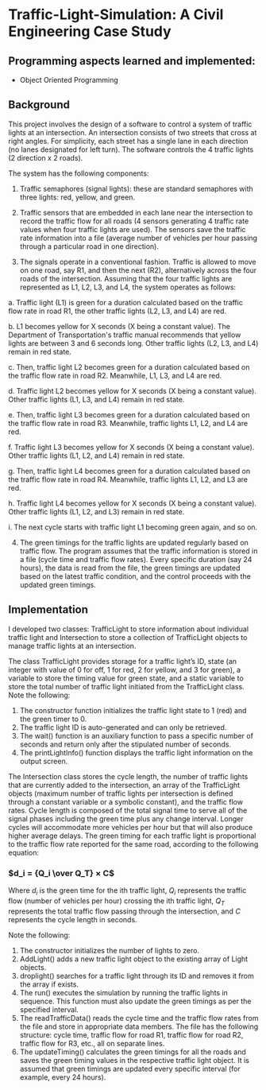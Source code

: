 # Traffic-Light-Simulation: A Civil Engineering Case Study


## Programming aspects learned and implemented:
* Object Oriented Programming


## Background
This project involves the design of a software to control a system of traffic lights at an intersection. An intersection consists of two streets that cross at right angles. For simplicity, each street has a single lane in each direction (no lanes designated for left turn). The software controls the 4 traffic lights (2 direction x 2 roads).

The system has the following components:
1. Traffic semaphores (signal lights): these are standard semaphores with three lights: red, yellow, and green.

2. Traffic sensors that are embedded in each lane near the intersection to record the traffic flow for all roads (4 sensors generating 4 traffic rate values when four traffic lights are used). The sensors save the traffic rate information into a file (average number of vehicles per hour passing through a particular road in one direction).

3. The signals operate in a conventional fashion. Traffic is allowed to move on one road, say R1, and then the next (R2), alternatively across the four roads of the intersection. Assuming that the four traffic lights are represented as L1, L2, L3, and L4, the system operates as follows:

a. Traffic light (L1) is green for a duration calculated based on the traffic flow rate in road R1, the other traffic lights (L2, L3, and L4) are red. 

b. L1 becomes yellow for X seconds (X being a constant value). The Department of Transportation's traffic manual recommends that yellow lights are between 3 and 6 seconds long. Other traffic lights (L2, L3, and L4) remain in red state.

c. Then, traffic light L2 becomes green for a duration calculated based on the traffic flow rate in road R2. Meanwhile, L1, L3, and L4 are red. 

d. Traffic light L2 becomes yellow for X seconds (X being a constant value). Other traffic lights (L1, L3, and L4) remain in red state.

e. Then, traffic light L3 becomes green for a duration calculated based on the traffic flow rate in road R3. Meanwhile, traffic lights L1, L2, and L4 are red. 

f. Traffic light L3 becomes yellow for X seconds (X being a constant value). Other traffic lights (L1, L2, and L4) remain in red state.

g. Then, traffic light L4 becomes green for a duration calculated based on the traffic flow rate in road R4. Meanwhile, traffic lights L1, L2, and L3 are red. 

h. Traffic light L4 becomes yellow for X seconds (X being a constant value). Other traffic lights (L1, L2, and L3) remain in red state.

i. The next cycle starts with traffic light L1 becoming green again, and so on.

4. The green timings for the traffic lights are updated regularly based on traffic flow. The program assumes that the traffic information is stored in a file (cycle time and traffic flow rates). Every specific duration (say 24 hours), the data is read from the file, the green timings are updated based on the latest traffic condition, and the control proceeds with the updated green timings. 

## Implementation

I developed two classes: TrafficLight to store information about individual traffic light and Intersection to store a collection of TrafficLight objects to manage traffic lights at an intersection. 

The class TrafficLight provides storage for a traffic light’s ID, state (an integer with value of 0 for off, 1 for red, 2 for yellow, and 3 for green), a variable to store the timing value for green state, and a static variable to store the total number of traffic light initiated from the TrafficLight class. Note the following:
1. The constructor function initializes the traffic light state to 1 (red) and the green timer to 0. 
2. The traffic light ID is auto-generated and can only be retrieved. 
3. The wait() function is an auxiliary function to pass a specific number of seconds and return only after the stipulated number of seconds.
4. The printLightInfo() function displays the traffic light information on the output screen. 

The Intersection class stores the cycle length, the number of traffic lights that are currently added to the intersection, an array of the TrafficLight objects (maximum number of traffic lights per intersection is defined through a constant variable or a symbolic constant), and the traffic flow rates. Cycle length is composed of the total signal time to serve all of the signal phases including the green time plus any change interval. Longer cycles will accommodate more vehicles per hour but that will also produce higher average delays. The green timing for each traffic light is proportional to the traffic flow rate reported for the same road, according to the following equation:

### $d_i = {Q_i \over Q_T} × C$

Where $d_i$ is the green time for the ith traffic light, $Q_i$ represents the traffic flow (number of vehicles per hour) crossing the ith traffic light, $Q_T$ represents the total traffic flow passing through the intersection, and $C$ represents the cycle length in seconds. 

Note the following:
1. The constructor initializes the number of lights to zero.
2. AddLight() adds a new traffic light object to the existing array of Light objects.
3. droplight() searches for a traffic light through its ID and removes it from the array if exists.
4. The run() executes the simulation by running the traffic lights in sequence. This function must also update the green timings as per the specified interval. 
5. The readTrafficData() reads the cycle time and the traffic flow rates from the file and store in appropriate data members. The file has the following structure: cycle time, traffic flow for road R1, traffic flow for road R2, traffic flow for R3, etc., all on separate lines.
6. The updateTiming() calculates the green timings for all the roads and saves the green timing values in the respective traffic light object. It is assumed that green timings are updated every specific interval (for example, every 24 hours). 
